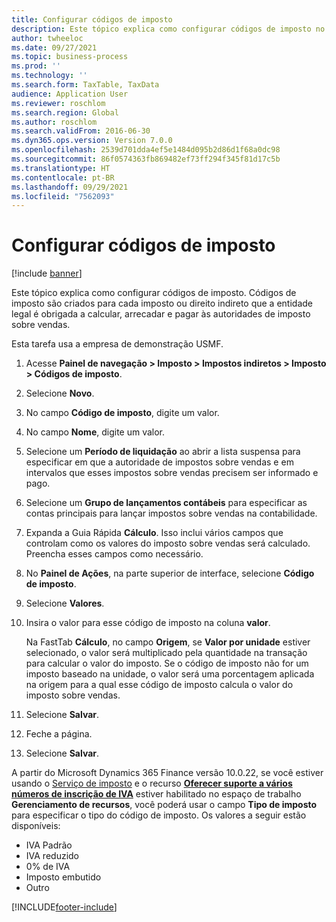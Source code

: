 ```yaml
---
title: Configurar códigos de imposto
description: Este tópico explica como configurar códigos de imposto no Dynamics 365 Finance.
author: twheeloc
ms.date: 09/27/2021
ms.topic: business-process
ms.prod: ''
ms.technology: ''
ms.search.form: TaxTable, TaxData
audience: Application User
ms.reviewer: roschlom
ms.search.region: Global
ms.author: roschlom
ms.search.validFrom: 2016-06-30
ms.dyn365.ops.version: Version 7.0.0
ms.openlocfilehash: 2539d701dda4ef5e1484d095b2d86d1f68a0dc98
ms.sourcegitcommit: 86f0574363fb869482ef73ff294f345f81d17c5b
ms.translationtype: HT
ms.contentlocale: pt-BR
ms.lasthandoff: 09/29/2021
ms.locfileid: "7562093"
---
```

# <a name="set-up-sales-tax-codes"></a>Configurar códigos de imposto

[!include [banner](../../includes/banner.md)]

Este tópico explica como configurar códigos de imposto. Códigos de imposto são criados para cada imposto ou direito indireto que a entidade legal é obrigada a calcular, arrecadar e pagar às autoridades de imposto sobre vendas.

Esta tarefa usa a empresa de demonstração USMF.

1. Acesse **Painel de navegação > Imposto > Impostos indiretos > Imposto > Códigos de imposto**.
2. Selecione **Novo**.
3. No campo **Código de imposto**, digite um valor.
4. No campo **Nome**, digite um valor.
5. Selecione um **Período de liquidação** ao abrir a lista suspensa para especificar em que a autoridade de impostos sobre vendas e em intervalos que esses impostos sobre vendas precisem ser informado e pago.
6. Selecione um **Grupo de lançamentos contábeis** para especificar as contas principais para lançar impostos sobre vendas na contabilidade.
7. Expanda a Guia Rápida **Cálculo**. Isso inclui vários campos que controlam como os valores do imposto sobre vendas será calculado. Preencha esses campos como necessário.  
8. No **Painel de Ações**, na parte superior de interface, selecione **Código de imposto**.
9. Selecione **Valores**.
10. Insira o valor para esse código de imposto na coluna **valor**.

    Na FastTab **Cálculo**, no campo **Origem**, se **Valor por unidade** estiver selecionado, o valor será multiplicado pela quantidade na transação para calcular o valor do imposto.  Se o código de imposto não for um imposto baseado na unidade, o valor será uma porcentagem aplicada na origem para a qual esse código de imposto calcula o valor do imposto sobre vendas.     

11. Selecione **Salvar**.
12. Feche a página.
13. Selecione **Salvar**.

A partir do Microsoft Dynamics 365 Finance versão 10.0.22, se você estiver usando o [Serviço de imposto](../../localizations/global-tax-calcuation-service-overview.md) e o recurso [**Oferecer suporte a vários números de inscrição de IVA**](../../localizations/emea-multiple-vat-registration-numbers.md) estiver habilitado no espaço de trabalho **Gerenciamento de recursos**, você poderá usar o campo **Tipo de imposto** para especificar o tipo do código de imposto. Os valores a seguir estão disponíveis:

- IVA Padrão
- IVA reduzido
- 0% de IVA
- Imposto embutido
- Outro

[!INCLUDE[footer-include](../../../includes/footer-banner.md)]
